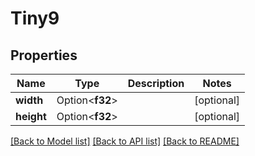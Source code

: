 # Tiny9

## Properties

Name | Type | Description | Notes
------------ | ------------- | ------------- | -------------
**width** | Option<**f32**> |  | [optional]
**height** | Option<**f32**> |  | [optional]

[[Back to Model list]](../README.md#documentation-for-models) [[Back to API list]](../README.md#documentation-for-api-endpoints) [[Back to README]](../README.md)



